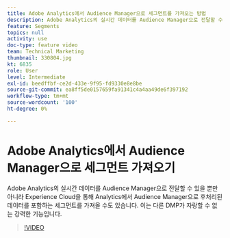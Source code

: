 ```yaml
---
title: Adobe Analytics에서 Audience Manager으로 세그먼트를 가져오는 방법
description: Adobe Analytics의 실시간 데이터를 Audience Manager으로 전달할 수 있을 뿐만 아니라 Experience Cloud을 통해 Analytics에서 Audience Manager으로 후처리된 데이터를 포함하는 세그먼트를 가져올 수도 있습니다. 이는 다른 DMP가 자랑할 수 없는 강력한 기능입니다.
feature: Segments
topics: null
activity: use
doc-type: feature video
team: Technical Marketing
thumbnail: 330804.jpg
kt: 6835
role: User
level: Intermediate
exl-id: beedffbf-ce2d-433e-9f95-fd9330e8e8be
source-git-commit: ea8ff5de0157659fa91341c4a4aa49de6f397192
workflow-type: tm+mt
source-wordcount: '100'
ht-degree: 0%

---
```


# Adobe Analytics에서 Audience Manager으로 세그먼트 가져오기

Adobe Analytics의 실시간 데이터를 Audience Manager으로 전달할 수 있을 뿐만 아니라 Experience Cloud을 통해 Analytics에서 Audience Manager으로 후처리된 데이터를 포함하는 세그먼트를 가져올 수도 있습니다. 이는 다른 DMP가 자랑할 수 없는 강력한 기능입니다.

>[!VIDEO](https://video.tv.adobe.com/v/344726/?quality=12&learn=on&captions=kor)
